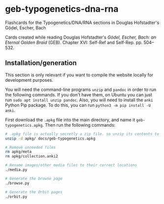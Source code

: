 # geb-typogenetics-dna-rna
Flashcards for the Typogenetics/DNA/RNA sections in Douglas Hofstadter's Gödel, Escher, Bach

Cards created while reading Douglas Hofstadter's _Gödel, Escher, Bach: an Eternal Golden Braid_ (GEB). Chapter XVI: Self-Ref and Self-Rep. pp. 504–532.

## Installation/generation

This section is only relevant if you want to compile the website locally for development purposes.

You will need the command-line programs `unzip` and `pandoc` in order to run the following commands.
If you don't have them, on Ubuntu you can just run `sudo apt install unzip pandoc`.
Also, you will need to install the `anki` Python Pip package. To do this,
you can run `python3 -m pip install -U anki`.

First download the `.apkg` file into the main directory, and name it `geb-typogenetics.apkg`. Then run the following commands:

```bash
# .apkg file is actually secretly a zip file. so unzip its contents to a directory called apkg/
unzip -d apkg/ docs/geb-typogenetics.apkg

# Remove unneeded files
rm apkg/meta
rm apkg/collection.anki2

# Rename images/other media files to their correct locations
./media.py

# Generate the browse page
./browse.py

# Generate the Orbit pages
./orbit.py
```
